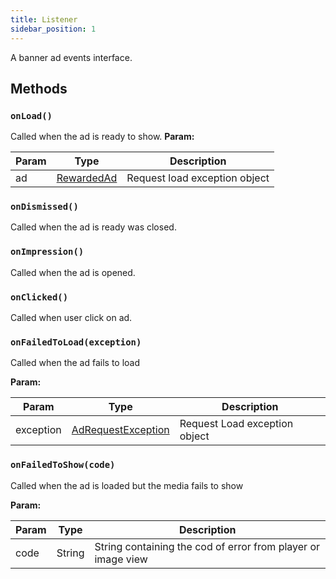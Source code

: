 ```yaml
---
title: Listener
sidebar_position: 1
---
```


A banner ad events interface.

## Methods

### `onLoad()`

Called when the ad is ready to show.
**Param:**

| Param | Type                                     | Description                   |
| ----- | ---------------------------------------- | ----------------------------- |
| ad    | [RewardedAd](/docs/api/android/rewarded) | Request load exception object |

### `onDismissed()`

Called when the ad is ready was closed.

### `onImpression()`

Called when the ad is opened.

### `onClicked()`

Called when user click on ad.

### `onFailedToLoad(exception)`

Called when the ad fails to load

**Param:**

| Param     | Type                                                                    | Description                   |
| --------- | ----------------------------------------------------------------------- | ----------------------------- |
| exception | [AdRequestException](/docs/api/android/exceptions/ad_request_exception) | Request Load exception object |

### `onFailedToShow(code)`

Called when the ad is loaded but the media fails to show

**Param:**

| Param | Type   | Description                                                  |
| ----- | ------ | ------------------------------------------------------------ |
| code  | String | String containing the cod of error from player or image view |
